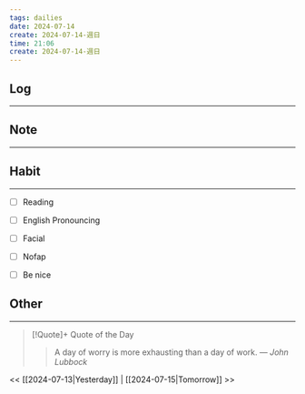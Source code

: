 ```yaml
---
tags: dailies  
date: 2024-07-14
create: 2024-07-14-週日
time: 21:06
create: 2024-07-14-週日
---
```


## Log
---


## Note
---


## Habit
---
- [ ] Reading
- [ ] English Pronouncing
- [ ] Facial
- [ ] Nofap
- [ ] Be nice


## Other
---

> [!Quote]+ Quote of the Day
> > A day of worry is more exhausting than a day of work.
> — <cite>John Lubbock</cite>

<< [[2024-07-13|Yesterday]] | [[2024-07-15|Tomorrow]] >>